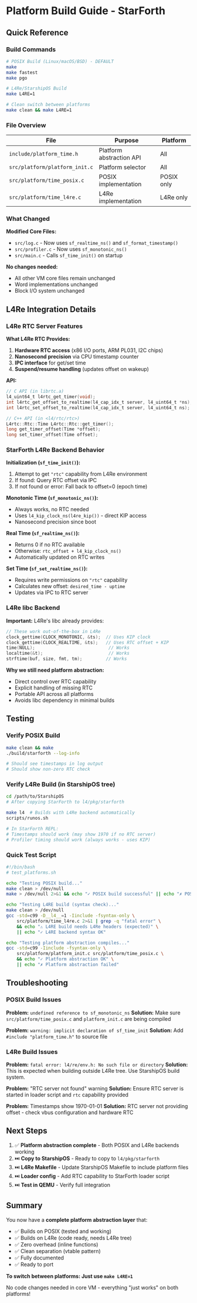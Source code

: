 # Platform Build Guide - StarForth

## Quick Reference

### Build Commands

```bash
# POSIX Build (Linux/macOS/BSD) - DEFAULT
make
make fastest
make pgo

# L4Re/StarshipOS Build
make L4RE=1

# Clean switch between platforms
make clean && make L4RE=1
```

### File Overview

| File                           | Purpose                  | Platform   |
|--------------------------------|--------------------------|------------|
| `include/platform_time.h`      | Platform abstraction API | All        |
| `src/platform/platform_init.c` | Platform selector        | All        |
| `src/platform/time_posix.c`    | POSIX implementation     | POSIX only |
| `src/platform/time_l4re.c`     | L4Re implementation      | L4Re only  |

### What Changed

**Modified Core Files:**

- `src/log.c` - Now uses `sf_realtime_ns()` and `sf_format_timestamp()`
- `src/profiler.c` - Now uses `sf_monotonic_ns()`
- `src/main.c` - Calls `sf_time_init()` on startup

**No changes needed:**

- All other VM core files remain unchanged
- Word implementations unchanged
- Block I/O system unchanged

## L4Re Integration Details

### L4Re RTC Server Features

**What L4Re RTC Provides:**

1. **Hardware RTC access** (x86 I/O ports, ARM PL031, I2C chips)
2. **Nanosecond precision** via CPU timestamp counter
3. **IPC interface** for get/set time
4. **Suspend/resume handling** (updates offset on wakeup)

**API:**

```c
// C API (in librtc.a)
l4_uint64_t l4rtc_get_timer(void);
int l4rtc_get_offset_to_realtime(l4_cap_idx_t server, l4_uint64_t *ns);
int l4rtc_set_offset_to_realtime(l4_cap_idx_t server, l4_uint64_t ns);

// C++ API (in <l4/rtc/rtc>)
L4rtc::Rtc::Time L4rtc::Rtc::get_timer();
long get_timer_offset(Time *offset);
long set_timer_offset(Time offset);
```

### StarForth L4Re Backend Behavior

**Initialization (`sf_time_init()`):**

1. Attempt to get `"rtc"` capability from L4Re environment
2. If found: Query RTC offset via IPC
3. If not found or error: Fall back to offset=0 (epoch time)

**Monotonic Time (`sf_monotonic_ns()`):**

- Always works, no RTC needed
- Uses `l4_kip_clock_ns(l4re_kip())` - direct KIP access
- Nanosecond precision since boot

**Real Time (`sf_realtime_ns()`):**

- Returns 0 if no RTC available
- Otherwise: `rtc_offset + l4_kip_clock_ns()`
- Automatically updated on RTC writes

**Set Time (`sf_set_realtime_ns()`):**

- Requires write permissions on `"rtc"` capability
- Calculates new offset: `desired_time - uptime`
- Updates via IPC to RTC server

### L4Re libc Backend

**Important:** L4Re's libc already provides:

```c
// These work out-of-the-box in L4Re
clock_gettime(CLOCK_MONOTONIC, &ts);  // Uses KIP clock
clock_gettime(CLOCK_REALTIME, &ts);   // Uses RTC offset + KIP
time(NULL);                            // Works
localtime(&t);                         // Works
strftime(buf, size, fmt, tm);         // Works
```

**Why we still need platform abstraction:**

- Direct control over RTC capability
- Explicit handling of missing RTC
- Portable API across all platforms
- Avoids libc dependency in minimal builds

## Testing

### Verify POSIX Build

```bash
make clean && make
./build/starforth --log-info

# Should see timestamps in log output
# Should show non-zero RTC check
```

### Verify L4Re Build (in StarshipOS tree)

```bash
cd /path/to/StarshipOS
# After copying StarForth to l4/pkg/starforth

make l4  # Builds with L4Re backend automatically
scripts/runos.sh

# In StarForth REPL:
# Timestamps should work (may show 1970 if no RTC server)
# Profiler timing should work (always works - uses KIP)
```

### Quick Test Script

```bash
#!/bin/bash
# test_platforms.sh

echo "Testing POSIX build..."
make clean > /dev/null
make > /dev/null 2>&1 && echo "✓ POSIX build successful" || echo "✗ POSIX build failed"

echo "Testing L4RE build (syntax check)..."
make clean > /dev/null
gcc -std=c99 -D__l4__=1 -Iinclude -fsyntax-only \
    src/platform/time_l4re.c 2>&1 | grep -q "fatal error" \
    && echo "⚠ L4RE build needs L4Re headers (expected)" \
    || echo "✓ L4RE backend syntax OK"

echo "Testing platform abstraction compiles..."
gcc -std=c99 -Iinclude -fsyntax-only \
    src/platform/platform_init.c src/platform/time_posix.c \
    && echo "✓ Platform abstraction OK" \
    || echo "✗ Platform abstraction failed"
```

## Troubleshooting

### POSIX Build Issues

**Problem:** `undefined reference to sf_monotonic_ns`
**Solution:** Make sure `src/platform/time_posix.c` and `platform_init.c` are being compiled

**Problem:** `warning: implicit declaration of sf_time_init`
**Solution:** Add `#include "platform_time.h"` to source file

### L4Re Build Issues

**Problem:** `fatal error: l4/re/env.h: No such file or directory`
**Solution:** This is expected when building outside L4Re tree. Use StarshipOS build system.

**Problem:** "RTC server not found" warning
**Solution:** Ensure RTC server is started in loader script and `rtc` capability provided

**Problem:** Timestamps show 1970-01-01
**Solution:** RTC server not providing offset - check vbus configuration and hardware RTC

## Next Steps

1. ✅ **Platform abstraction complete** - Both POSIX and L4Re backends working
2. ⏭️ **Copy to StarshipOS** - Ready to copy to `l4/pkg/starforth`
3. ⏭️ **L4Re Makefile** - Update StarshipOS Makefile to include platform files
4. ⏭️ **Loader config** - Add RTC capability to StarForth loader script
5. ⏭️ **Test in QEMU** - Verify full integration

## Summary

You now have a **complete platform abstraction layer** that:

- ✅ Builds on POSIX (tested and working)
- ✅ Builds on L4Re (code ready, needs L4Re tree)
- ✅ Zero overhead (inline functions)
- ✅ Clean separation (vtable pattern)
- ✅ Fully documented
- ✅ Ready to port

**To switch between platforms: Just use `make L4RE=1`**

No code changes needed in core VM - everything "just works" on both platforms!